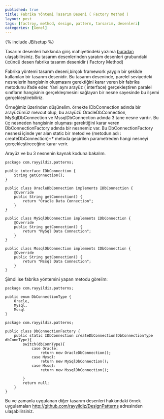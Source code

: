 ```yaml
---
published: true
title: Fabrika Yöntemi Tasarım Deseni ( Factory Method )
layout: post
tags: [factroy, method, design, pattern, tarsarım, desenleri]
categories: [Genel]
---
```

{% include JB/setup %}


Tasarım desenleri hakkında giriş mahiyetindeki yazıma [buradan](/2010/07/tasarm-desenleri-design-pattern/) ulaşabilirsiniz. Bu tasarım desenlerinden yaratım desenleri grubundaki ücüncü desen fabrika tasarım desenidir ( Factory Method)

Fabrika yöntemi tasarım deseni,birçok framework yaygın bir şekilde kullanılan bir tasarım desenidir. Bu tasarım deseninde, parelel seviyedeki nesnelerin hangisinin oluşmasını gerektiğini karar veren bir fabrika metodunu ifade eder. Yani aynı arayüz ( interface) gerçekleştiren paralel sınıfların hangisinin gerçekleşmesini sağlayan bir nesne sayesinde bu ilşemi gerçekleştirebiliriz.

Örneğimiz üzerinden düşünelim. örnekte IDbConnection adında bir arayüzümüz mevcut olup, bu arayüzü OracleDbConnection, MySqlDbConnection ve MssqlDbConnection adında 3 tane nesne vardır. Bu üç nesneden hangisinin oluşması gerektiğini karar veren DbConnectionFactory adında bir nesnemiz var. Bu DbConnectionFactory nesnesi içinde yer alan static bir metod ve (metodun adı : createDbConnection)¬† metoda geçirilen parametreden hangi nesneyi gerçekleştireceğine karar verir.

Arayüz ve bu 3 nesnenin kaynak koduna bakalım.
	
	package com.rayyildiz.patterns;
 
	public interface IDbConnection {
  		String getConnection();
	}
 
	public class OracleDbConnection implements IDbConnection {
  		@Override
  		public String getConnection() {
    		return "Oracle Data Connection";
  		}
	}
 
	public class MySqlDbConnection implements IDbConnection {
  		@Override
  		public String getConnection() {
    		return "MySql Data Connection";
  		}
	}
 
	public class MssqlDbConnection implements IDbConnection {
  		@Override
  		public String getConnection() {
    		return "Mssql Data Connection";
  		}
	}
 
Şimdi ise fabrika yöntemini yapan metodu görelim:

	package com.rayyildiz.patterns;
 
	public enum DbConnectionType {
  		Oracle,
  		Mysql,
  		Mssql
	}

	package com.rayyildiz.patterns;
 
	public class DbConnectionFactory {
  		public static IDbConnection createDbConnection(DbConnectionType dbConnType){
    		switch(dbConnType){
      			case Oracle:
        			return new OracleDbConnection();
      			case Mysql:
        			return new MySqlDbConnection();
      			case Mssql:
        			return new MssqlDbConnection();
    			
			}
    		return null;
  		}
	}

Bu ve zamanla uygulanan diğer tasarım desenleri hakkındaki örnek uygulamaları <http://github.com/rayyildiz/DesignPatterns> adresinden ulaşabilirsiniz.